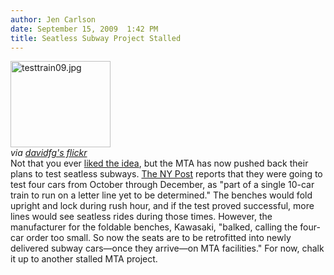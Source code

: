 ```yaml
---
author: Jen Carlson
date: September 15, 2009  1:42 PM
title: Seatless Subway Project Stalled
---
```


<p><span class="mt-enclosure mt-enclosure-image" style="display: inline;"> </span></p><div class="image-right" style=" width:160px; "> <img alt="testtrain09.jpg" src="https://web.archive.org/web/20110629173120im_/http://gothamist.com/attachments/arts_jen/testtrain09.jpg" width="160" height="138"> <br> <i><span class="photo_caption">via <a href="https://web.archive.org/web/20110629173120/http://www.flickr.com/photos/davidfg/2417466974/">davidfg&apos;s flickr</a></span></i></div> Not that you ever <a href="https://web.archive.org/web/20110629173120/http://gothamist.com/2008/08/02/are_seatless_subways_in_our_future.php">liked the idea</a>, but the MTA has now pushed back their plans to test seatless subways. <a href="https://web.archive.org/web/20110629173120/http://www.nypost.com/p/news/local/seatless_train_on_slow_track_aoMJsPhCyBxa3h0REqhFGK">The NY Post</a> reports that they were going to test four cars from October through December, as &quot;part of a single 10-car train to run on a letter line yet to be determined.&quot; The benches would fold upright and lock during rush hour, and if the test proved successful, more lines would see seatless rides during those times. However, the manufacturer for the foldable benches, Kawasaki, &quot;balked, calling the four-car order too small. So now the seats are to be retrofitted into newly delivered subway cars&#x2014;once they arrive&#x2014;on MTA facilities.&quot; For now, chalk it up to another stalled MTA project.<p></p>